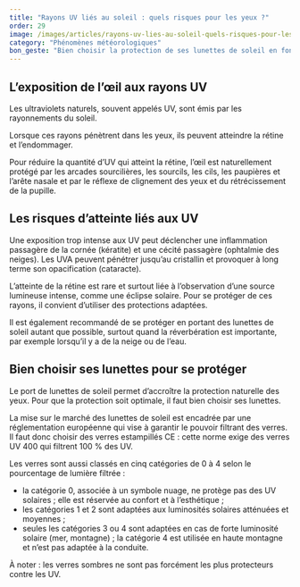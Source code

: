 ```yaml
---
title: "­Rayons UV liés au soleil : quels risques pour les yeux ?"
order: 29
image: /images/articles/rayons-uv-lies-au-soleil-quels-risques-pour-les-yeux.jpg
category: "Phénomènes météorologiques"
bon_geste: "Bien choisir la protection de ses lunettes de soleil en fonction de son exposition aux rayons UV."
---
```


## ­­L’exposition de l’œil aux rayons UV

Les ultraviolets naturels, souvent appelés UV, sont émis par les rayonnements du soleil.

Lorsque ces rayons pénètrent dans les yeux, ils peuvent atteindre la rétine et l’endommager.

Pour réduire la quantité d’UV qui atteint la rétine, l’œil est naturellement protégé par les arcades sourcilières, les sourcils, les cils, les paupières et l’arête nasale et par le réflexe de clignement des yeux et du rétrécissement de la pupille.

## Les risques d’atteinte liés aux UV

Une exposition trop intense aux UV peut déclencher une inflammation passagère de la cornée (kératite) et une cécité passagère (ophtalmie des neiges). Les UVA peuvent pénétrer jusqu’au cristallin et provoquer à long terme son opacification (cataracte).

L’atteinte de la rétine est rare et surtout liée à l’observation d’une source lumineuse intense, comme une éclipse solaire. Pour se protéger de ces rayons, il convient d’utiliser des protections adaptées. 

Il est également recommandé de se protéger en portant des lunettes de soleil autant que possible, surtout quand la réverbération est importante, par exemple lorsqu’il y a de la neige ou de l’eau.

## ­Bien choisir ses lunettes pour se protéger 

Le port de lunettes de soleil permet d’accroître la protection naturelle des yeux. Pour que la protection soit optimale, il faut bien choisir ses lunettes.

La mise sur le marché des lunettes de soleil est encadrée par une réglementation européenne qui vise à garantir le pouvoir filtrant des verres. Il faut donc choisir des verres estampillés CE : cette norme exige des verres UV 400 qui filtrent 100 % des UV.

Les verres sont aussi classés en cinq catégories de 0 à 4 selon le pourcentage de lumière filtrée :
- la catégorie 0, associée à un symbole nuage, ne protège pas des UV solaires ; elle est réservée au confort et à l’esthétique ;
- les catégories 1 et 2 sont adaptées aux luminosités solaires atténuées et moyennes ;
- seules les catégories 3 ou 4 sont adaptées en cas de forte luminosité solaire (mer, montagne) ; la catégorie 4 est utilisée en haute montagne et n’est pas adaptée à la conduite.
 
À noter : les verres sombres ne sont pas forcément les plus protecteurs contre les UV.